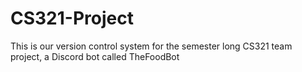 # CS321-Project
This is our version control system for the semester long CS321 team project, a Discord bot called TheFoodBot
